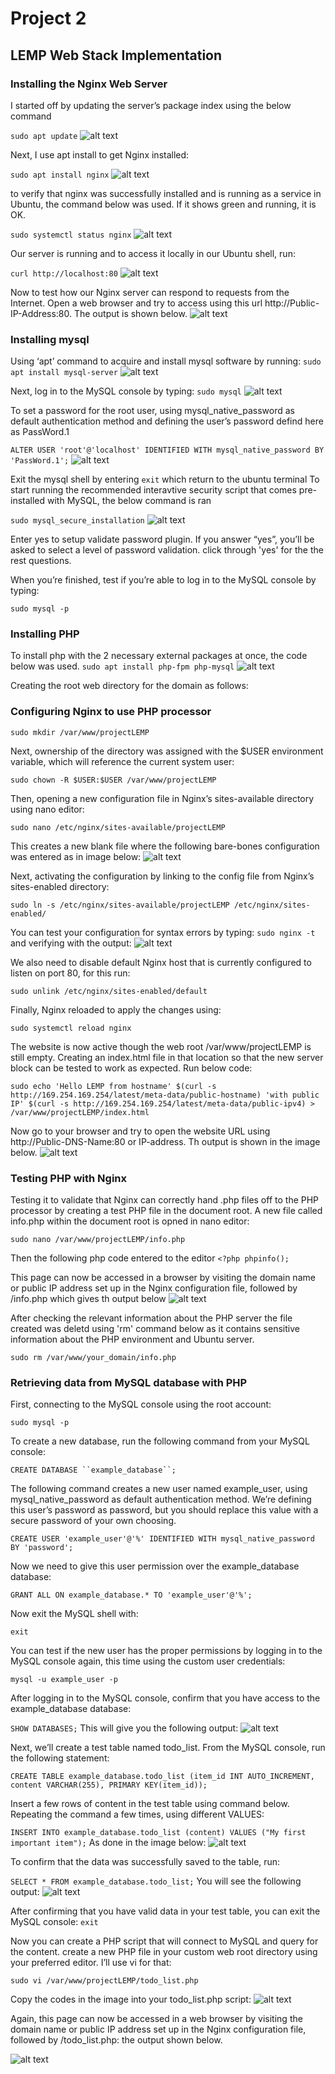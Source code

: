 # Project 2
## LEMP Web Stack Implementation

### **Installing the Nginx Web Server**

I started off by updating the server’s package index using the below command

`sudo apt update`
![alt text](./images/1-sudo-apt-update.png)

Next, I use apt install to get Nginx installed:

`sudo apt install nginx`
![alt text](./images/2-sudo-apt-install-nginx.PNG)

to verify that nginx was successfully installed and is running as a service in Ubuntu, the command below was used. If it shows green and running, it is OK.

`sudo systemctl status nginx`
![alt text](./images/3-sudo-systemctl-status-nginx.PNG)

Our server is running and to access it locally in our Ubuntu shell, run:

`curl http://localhost:80`
![alt text](./images/4-curl-http-127.0.0.1-80.PNG)

Now  to test how our Nginx server can respond to requests from the Internet. Open a web browser and try to access using this url http://Public-IP-Address:80. The output is shown below.
![alt text](./images/5-ipaddress-80.PNG)

### **Installing mysql**
Using ‘apt’ command to acquire and install mysql software by running:
`sudo apt install mysql-server`
![alt text](./images/6-sudo-apt-install-mysql-server.PNG)

 Next, log in to the MySQL console by typing:
`sudo mysql`
![alt text](./images/7-sudo-mysql.PNG)

To set a password for the root user, using mysql_native_password as default authentication method and defining the user’s password defind here as PassWord.1

`ALTER USER 'root'@'localhost' IDENTIFIED WITH mysql_native_password BY 'PassWord.1';`
![alt text](./images/8-set-root-user-password.PNG)

Exit the mysql shell by entering `exit` which return to the ubuntu terminal
To start running the recommended interavtive security script that comes pre-installed with MySQL, the below command is ran

`sudo mysql_secure_installation`
![alt text](./images/9-sudo-mysql-secure-installation.PNG)

Enter yes to setup validate password plugin. If you answer “yes”, you’ll be asked to select a level of password validation. click through 'yes' for the the rest questions.

When you’re finished, test if you’re able to log in to the MySQL console by typing:

`sudo mysql -p`

### **Installing PHP**
To install php with the 2 necessary external packages at once, the code below was used.
`sudo apt install php-fpm php-mysql`
![alt text](./images/10-sudo-apt-install-php-mysql-php-fpm.PNG)

Creating the root web directory for the domain as follows:

### **Configuring Nginx to use PHP processor**
`sudo mkdir /var/www/projectLEMP`

Next, ownership of the directory was assigned with the $USER environment variable, which will reference the current system user:

`sudo chown -R $USER:$USER /var/www/projectLEMP`

Then, opening a new configuration file in Nginx’s sites-available directory using nano editor:

`sudo nano /etc/nginx/sites-available/projectLEMP`

This creates a new blank file where the following bare-bones configuration was entered as in image below:
![alt text](./images/11-sudo-nano-bare-bones-configurations.PNG)

Next, activating the configuration by linking to the config file from Nginx’s sites-enabled directory:

`sudo ln -s /etc/nginx/sites-available/projectLEMP /etc/nginx/sites-enabled/`

You can test your configuration for syntax errors by typing:
`sudo nginx -t` and verifying with the output:
![alt text](./images/16-sudo-nginx-t.PNG)

We also need to disable default Nginx host that is currently configured to listen on port 80, for this run:

`sudo unlink /etc/nginx/sites-enabled/default`

Finally, Nginx reloaded to apply the changes using:

`sudo systemctl reload nginx`

 The website is now active though the web root /var/www/projectLEMP is still empty. Creating an index.html file in that location so that the new server block can be tested to work as expected. Run below code:

`sudo echo 'Hello LEMP from hostname' $(curl -s http://169.254.169.254/latest/meta-data/public-hostname) 'with public IP' $(curl -s http://169.254.169.254/latest/meta-data/public-ipv4) > /var/www/projectLEMP/index.html`

Now go to your browser and try to open the website URL using http://Public-DNS-Name:80 or IP-address. Th output is shown in the image below.
![alt text](./images/19-ipaddress-80.PNG)


### **Testing PHP with Nginx**
Testing it to validate that Nginx can correctly hand .php files off to the PHP processor by creating a test PHP file in the document root. A new file called info.php within the document root is opned in nano editor:

`sudo nano /var/www/projectLEMP/info.php`

Then the following php code entered to the editor
`<?php phpinfo();`

This page can now be accessed in a browser by visiting the domain name or public IP address set up in the Nginx configuration file, followed by /info.php which gives th output below
![alt text](./images/21-ipaddress-80-php.PNG/)

After checking the relevant information about the PHP server the file created was deletd using 'rm' command below as it contains sensitive information about the PHP environment and Ubuntu server.

`sudo rm /var/www/your_domain/info.php`

### **Retrieving data from MySQL database with PHP**

First, connecting to the MySQL console using the root account:

`sudo mysql -p`   

To create a new database, run the following command from your MySQL console:

`CREATE DATABASE ``example_database``;`

The following command creates a new user named example_user, using mysql_native_password as default authentication method. We’re defining this user’s password as password, but you should replace this value with a secure password of your own choosing.

`CREATE USER 'example_user'@'%' IDENTIFIED WITH mysql_native_password BY 'password';`

Now we need to give this user permission over the example_database database:

`GRANT ALL ON example_database.* TO 'example_user'@'%';`

Now exit the MySQL shell with:

`exit`

You can test if the new user has the proper permissions by logging in to the MySQL console again, this time using the custom user credentials:

`mysql -u example_user -p`

 After logging in to the MySQL console, confirm that you have access to the example_database database:

`SHOW DATABASES;`
This will give you the following output:
![alt text](./images/27-user-confirm-access-db.PNG)

Next, we’ll create a test table named todo_list. From the MySQL console, run the following statement:

`CREATE TABLE example_database.todo_list (item_id INT AUTO_INCREMENT, content VARCHAR(255), PRIMARY KEY(item_id));`

Insert a few rows of content in the test table using command below. Repeating the command a few times, using different VALUES:

`INSERT INTO example_database.todo_list (content) VALUES ("My first important item");`
As done in the image below:
![alt text](./images/29-insert-into-table.PNG)

To confirm that the data was successfully saved to the table, run:

`SELECT * FROM example_database.todo_list;`
You will see the following output:
![alt text](./images/31.PNG)

After confirming that you have valid data in your test table, you can exit the MySQL console:
`exit`

Now you can create a PHP script that will connect to MySQL and query for the content. create a new PHP file in your custom web root directory using your preferred editor. I’ll use vi for that:

`sudo vi /var/www/projectLEMP/todo_list.php`

Copy the codes in the image into your todo_list.php script:
![alt text](./images/30-nano-php-todo-list.PNG)

Again, this page can now be accessed in a web browser by visiting the domain name or public IP address set up in the Nginx configuration file, followed by /todo_list.php: the output shown below.

![alt text](./images/31-php-mysql.PNG)